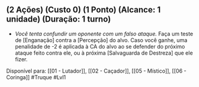 ## (2 Ações) (Custo 0) (1 Ponto) (Alcance: 1 unidade) (Duração: 1 turno)

- *Você tenta confundir um oponente com um falso ataque.* Faça um teste de [Enganação] contra a [Percepção] do alvo. Caso você ganhe, uma penalidade de -2 é aplicada à CA do alvo ao se defender do próximo ataque feito contra ele, ou à próxima [Salvaguarda de Destreza] que ele fizer.

Disponível para: [[01 - Lutador]], [[02 - Caçador]], [[05 - Místico]], [[06 - Coringa]]
#Truque #Lvl1